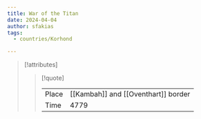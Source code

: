 ```yaml
---
title: War of the Titan
date: 2024-04-04
author: sfakias
tags:
  - countries/Korhond

---
```

> [!attributes]
> 
> > [!quote]
> >
> > | | |
> > | --- | --- |
> > | Place | [[Kambah]] and [[Oventhart]] border |
> > | Time | 4779 |
